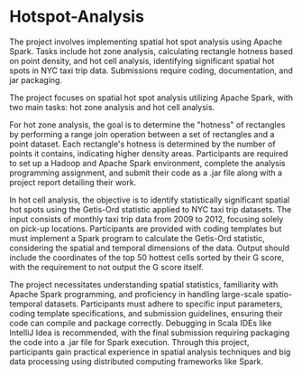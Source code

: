 # Hotspot-Analysis
The project involves implementing spatial hot spot analysis using Apache Spark. Tasks include hot zone analysis, calculating rectangle hotness based on point density, and hot cell analysis, identifying significant spatial hot spots in NYC taxi trip data. Submissions require coding, documentation, and jar packaging.

The project focuses on spatial hot spot analysis utilizing Apache Spark, with two main tasks: hot zone analysis and hot cell analysis. 

For hot zone analysis, the goal is to determine the "hotness" of rectangles by performing a range join operation between a set of rectangles and a point dataset. Each rectangle's hotness is determined by the number of points it contains, indicating higher density areas. Participants are required to set up a Hadoop and Apache Spark environment, complete the analysis programming assignment, and submit their code as a .jar file along with a project report detailing their work.

In hot cell analysis, the objective is to identify statistically significant spatial hot spots using the Getis-Ord statistic applied to NYC taxi trip datasets. The input consists of monthly taxi trip data from 2009 to 2012, focusing solely on pick-up locations. Participants are provided with coding templates but must implement a Spark program to calculate the Getis-Ord statistic, considering the spatial and temporal dimensions of the data. Output should include the coordinates of the top 50 hottest cells sorted by their G score, with the requirement to not output the G score itself.

The project necessitates understanding spatial statistics, familiarity with Apache Spark programming, and proficiency in handling large-scale spatio-temporal datasets. Participants must adhere to specific input parameters, coding template specifications, and submission guidelines, ensuring their code can compile and package correctly. Debugging in Scala IDEs like IntelliJ Idea is recommended, with the final submission requiring packaging the code into a .jar file for Spark execution. Through this project, participants gain practical experience in spatial analysis techniques and big data processing using distributed computing frameworks like Spark.
